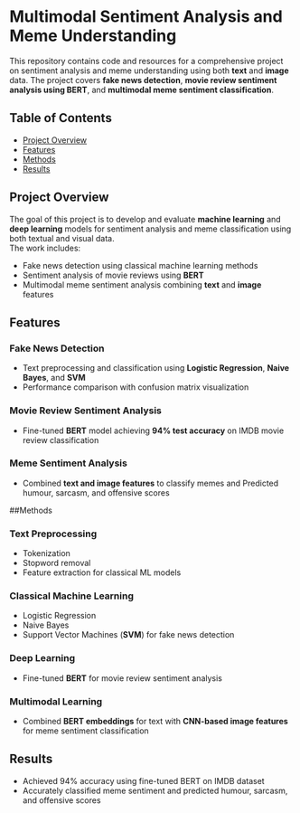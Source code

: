 # Multimodal Sentiment Analysis and Meme Understanding

This repository contains code and resources for a comprehensive project on sentiment analysis and meme understanding using both **text** and **image** data. The project covers **fake news detection**, **movie review sentiment analysis using BERT**, and **multimodal meme sentiment classification**.

## Table of Contents

- [Project Overview](#project-overview)
- [Features](#features)
- [Methods](#methods)
- [Results](#results)

## Project Overview

The goal of this project is to develop and evaluate **machine learning** and **deep learning** models for sentiment analysis and meme classification using both textual and visual data.  
The work includes:

- Fake news detection using classical machine learning methods  
- Sentiment analysis of movie reviews using **BERT**  
- Multimodal meme sentiment analysis combining **text** and **image** features

## Features

### Fake News Detection
- Text preprocessing and classification using **Logistic Regression**, **Naive Bayes**, and **SVM**  
- Performance comparison with confusion matrix visualization

### Movie Review Sentiment Analysis
- Fine-tuned **BERT** model achieving **94% test accuracy** on IMDB movie review classification

### Meme Sentiment Analysis
- Combined **text and image features** to classify memes and Predicted humour, sarcasm, and offensive scores

##Methods

### Text Preprocessing
- Tokenization  
- Stopword removal  
- Feature extraction for classical ML models

### Classical Machine Learning
- Logistic Regression  
- Naive Bayes  
- Support Vector Machines (**SVM**) for fake news detection

### Deep Learning
- Fine-tuned **BERT** for movie review sentiment analysis

### Multimodal Learning
- Combined **BERT embeddings** for text with **CNN-based image features** for meme sentiment classification

## Results

- Achieved 94% accuracy using fine-tuned BERT on IMDB dataset
- Accurately classified meme sentiment and predicted humour, sarcasm, and offensive scores
